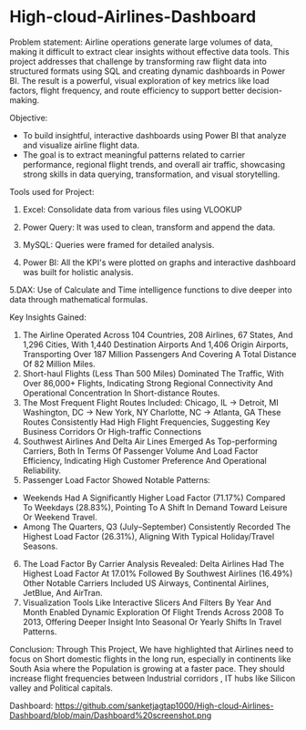 # High-cloud-Airlines-Dashboard

Problem statement:
Airline operations generate large volumes of data, making it difficult to extract clear insights without effective data tools. This project addresses that challenge by transforming raw flight data into structured formats using SQL and creating dynamic dashboards in Power BI. The result is a powerful, visual exploration of key metrics like load factors, flight frequency, and route efficiency to support better decision-making.


Objective:
- To build insightful, interactive dashboards using Power BI that analyze and visualize airline flight data. 
- The goal is to extract meaningful patterns related to carrier performance, regional flight trends, and overall air traffic, showcasing strong skills in data querying, transformation, and visual storytelling.


Tools used for Project:
1. Excel: Consolidate data from various files using VLOOKUP

2. Power Query: It was used to clean, transform and append the data.

3. MySQL: Queries were framed for detailed analysis.

4. Power BI: All the KPI's were plotted on graphs and interactive dashboard was built for holistic analysis.

5.DAX: Use of Calculate and Time intelligence functions to dive deeper into data through mathematical formulas.

Key Insights Gained:
1. The Airline Operated Across 104 Countries, 208 Airlines, 67 States, And 1,296 Cities, With 1,440 Destination Airports And 1,406 Origin Airports, Transporting Over 187 Million Passengers And Covering A Total Distance Of 82 Million Miles.
2. Short-haul Flights (Less Than 500 Miles) Dominated The Traffic, With Over 86,000+ Flights, Indicating Strong Regional Connectivity And Operational Concentration In Short-distance Routes.
3. The Most Frequent Flight Routes Included:
Chicago, IL → Detroit, MI
Washington, DC → New York, NY
Charlotte, NC → Atlanta, GA These Routes Consistently Had High Flight Frequencies, Suggesting Key Business Corridors Or High-traffic Connections
4. Southwest Airlines And Delta Air Lines Emerged As Top-performing Carriers, Both In Terms Of Passenger Volume And Load Factor Efficiency, Indicating High Customer Preference And Operational Reliability.
5. Passenger Load Factor Showed Notable Patterns:
- Weekends Had A Significantly Higher Load Factor (71.17%) Compared To Weekdays (28.83%), Pointing To A Shift In Demand Toward Leisure Or Weekend Travel.
- Among The Quarters, Q3 (July–September) Consistently Recorded The Highest Load Factor (26.31%), Aligning With Typical Holiday/Travel Seasons.
6. The Load Factor By Carrier Analysis Revealed:
Delta Airlines Had The Highest Load Factor At 17.01%
Followed By Southwest Airlines (16.49%)
Other Notable Carriers Included US Airways, Continental Airlines, JetBlue, And AirTran.
7. Visualization Tools Like Interactive Slicers And Filters By Year And Month Enabled Dynamic Exploration Of Flight Trends Across 2008 To 2013, Offering Deeper Insight Into Seasonal Or Yearly Shifts In Travel Patterns.

Conclusion:
Through This Project, We have highlighted that Airlines need to focus on Short domestic flights in the long run, especially in continents like South Asia where the Population is growing at a faster pace. They should increase flight frequencies between Industrial corridors , IT hubs like Silicon valley and Political capitals.

Dashboard:
https://github.com/sanketjagtap1000/High-cloud-Airlines-Dashboard/blob/main/Dashboard%20screenshot.png






